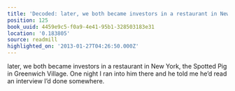 ```yaml
---
title: 'Decoded: later, we both became investors in a restaurant in New York,…'
position: 125
book_uuid: 4459e9c5-f0a9-4e41-95b1-328503183e31
location: '0.183805'
source: readmill
highlighted_on: '2013-01-27T04:26:50.000Z'
---
```


later, we both became investors in a restaurant in New York, the Spotted Pig in Greenwich Village. One night I ran into him there and he told me he’d read an interview I’d done somewhere.